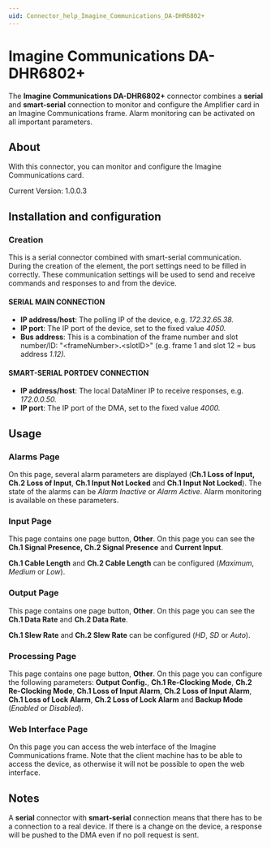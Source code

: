 ```yaml
---
uid: Connector_help_Imagine_Communications_DA-DHR6802+
---
```


# Imagine Communications DA-DHR6802+

The **Imagine Communications DA-DHR6802+** connector combines a **serial** and **smart-serial** connection to monitor and configure the Amplifier card in an Imagine Communications frame. Alarm monitoring can be activated on all important parameters.

## About

With this connector, you can monitor and configure the Imagine Communications card.

Current Version: 1.0.0.3

## Installation and configuration

### Creation

This is a serial connector combined with smart-serial communication. During the creation of the element, the port settings need to be filled in correctly. These communication settings will be used to send and receive commands and responses to and from the device.

#### SERIAL MAIN CONNECTION

- **IP address/host**: The polling IP of the device, e.g. *172.32.65.38.*
- **IP port**: The IP port of the device, set to the fixed value *4050.*
- **Bus address**: This is a combination of the frame number and slot number/ID: "\<frameNumber\>**.**\<slotID\>" (e.g. frame 1 and slot 12 = bus address *1.12).*

#### SMART-SERIAL PORTDEV CONNECTION

- **IP address/host**: The local DataMiner IP to receive responses, e.g. *172.0.0.50.*
- **IP port**: The IP port of the DMA, set to the fixed value *4000.*

## Usage

### Alarms Page

On this page, several alarm parameters are displayed (**Ch.1 Loss of Input, Ch.2 Loss of Input**, **Ch.1 Input Not Locked** and **Ch.1 Input Not Locked**). The state of the alarms can be *Alarm Inactive* or *Alarm Active*. Alarm monitoring is available on these parameters.

### Input Page

This page contains one page button, **Other**. On this page you can see the **Ch.1 Signal Presence, Ch.2 Signal Presence** and **Current Input**.

**Ch.1 Cable Length** and **Ch.2 Cable Length** can be configured (*Maximum*, *Medium* or *Low*).

### Output Page

This page contains one page button, **Other**. On this page you can see the **Ch.1 Data Rate** and **Ch.2 Data Rate**.

**Ch.1 Slew Rate** and **Ch.2 Slew Rate** can be configured (*HD*, *SD* or *Auto*).

### Processing Page

This page contains one page button, **Other**. On this page you can configure the following parameters: **Output Config.**, **Ch.1 Re-Clocking Mode**, **Ch.2 Re-Clocking Mode**, **Ch.1 Loss of Input Alarm**, **Ch.2 Loss of Input Alarm**, **Ch.1 Loss of Lock Alarm**, **Ch.2 Loss of Lock Alarm** and **Backup Mode** (*Enabled* or *Disabled*).

### Web Interface Page

On this page you can access the web interface of the Imagine Communications frame. Note that the client machine has to be able to access the device, as otherwise it will not be possible to open the web interface.

## Notes

A **serial** connector with **smart-serial** connection means that there has to be a connection to a real device.
If there is a change on the device, a response will be pushed to the DMA even if no poll request is sent.
